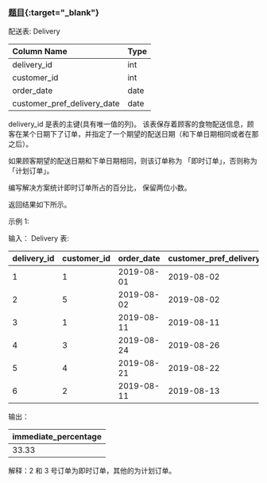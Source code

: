 ### [题目](https://leetcode.cn/problems/immediate-food-delivery-i/){:target="_blank"}

配送表: Delivery

| Column Name                 | Type |
|:----------------------------|:-----|
| delivery_id                 | int  |
| customer_id                 | int  |
| order_date                  | date |
| customer_pref_delivery_date | date |

delivery_id 是表的主键(具有唯一值的列)。
该表保存着顾客的食物配送信息，顾客在某个日期下了订单，并指定了一个期望的配送日期（和下单日期相同或者在那之后）。
 

如果顾客期望的配送日期和下单日期相同，则该订单称为 「即时订单」，否则称为「计划订单」。

编写解决方案统计即时订单所占的百分比， 保留两位小数。

返回结果如下所示。

 

示例 1:

输入：
Delivery 表:

| delivery_id | customer_id | order_date | customer_pref_delivery_date |
|:------------|:------------|:-----------|:----------------------------|
| 1           | 1           | 2019-08-01 | 2019-08-02                  |
| 2           | 5           | 2019-08-02 | 2019-08-02                  |
| 3           | 1           | 2019-08-11 | 2019-08-11                  |
| 4           | 3           | 2019-08-24 | 2019-08-26                  |
| 5           | 4           | 2019-08-21 | 2019-08-22                  |
| 6           | 2           | 2019-08-11 | 2019-08-13                  |

输出：

| immediate_percentage |
|:---------------------|
| 33.33                |

解释：2 和 3 号订单为即时订单，其他的为计划订单。

